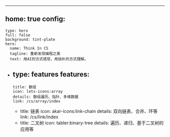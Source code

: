 ---
home: true
config: 
  -
    type: hero
    full: false
    background: tint-plate
    hero:
      name: Think In CS
      tagline: 重新发现编程之美
      text: 用AI的方式感受，用拙朴的方式理解。
  -
    type: features
    features:
      -
        title: 数组
        icon: lets-icons:array
        details: 数组遍历、指针、多维数据
        link: /cs/array/index
      -  
        title: 链表
        icon: akar-icons:link-chain
        details: 双向链表、合并、环等
        link: /cs/link/index
      -  
        title: 二叉树
        icon: tabler:binary-tree
        details: 遍历、递归、基于二叉树的应用等
